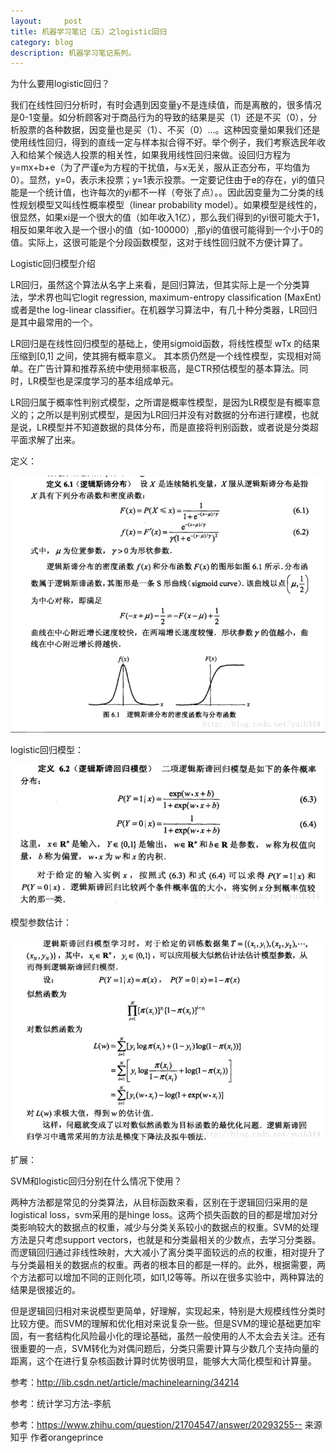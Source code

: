 ```yaml
---
layout:     post
title: 机器学习笔记（五）之logistic回归
category: blog
description: 机器学习笔记系列。
---
```






为什么要用logistic回归？




我们在线性回归分析时，有时会遇到因变量y不是连续值，而是离散的，很多情况是0-1变量。如分析顾客对于商品行为的导致的结果是买（1）还是不买（0），分析股票的各种数据，因变量也是买（1）、不买（0）…。这种因变量如果我们还是使用线性回归，得到的直线一定与样本拟合得不好。举个例子，我们考察选民年收入和给某个候选人投票的相关性，如果我用线性回归来做。设回归方程为y=mx+b+e（为了严谨e为方程的干扰值，与x无关，服从正态分布，平均值为0）。显然，y=0，表示未投票；y=1表示投票。一定要记住由于e的存在，yi的值只能是一个统计值，也许每次的yi都不一样（夸张了点）。。因此因变量为二分类的线性规划模型又叫线性概率模型（linear probability model）。如果模型是线性的，很显然，如果xi是一个很大的值（如年收入1亿），那么我们得到的yi很可能大于1，相反如果年收入是一个很小的值（如-100000）,那yi的值很可能得到一个小于0的值。实际上，这很可能是个分段函数模型，这对于线性回归就不方便计算了。



Logistic回归模型介绍





LR回归，虽然这个算法从名字上来看，是回归算法，但其实际上是一个分类算法，学术界也叫它logit regression, maximum-entropy classification (MaxEnt)或者是the log-linear classifier。在机器学习算法中，有几十种分类器，LR回归是其中最常用的一个。

LR回归是在线性回归模型的基础上，使用sigmoid函数，将线性模型 wTx 的结果压缩到[0,1] 之间，使其拥有概率意义。 其本质仍然是一个线性模型，实现相对简单。在广告计算和推荐系统中使用频率极高，是CTR预估模型的基本算法。同时，LR模型也是深度学习的基本组成单元。

LR回归属于概率性判别式模型，之所谓是概率性模型，是因为LR模型是有概率意义的；之所以是判别式模型，是因为LR回归并没有对数据的分布进行建模，也就是说，LR模型并不知道数据的具体分布，而是直接将判别函数，或者说是分类超平面求解了出来。



定义：


![简陋的草图](https://github.com/Yangtiancoder/Yangtiancoder.github.io/blob/master/images/7.png?raw=true)



logistic回归模型：



![简陋的草图](https://github.com/Yangtiancoder/Yangtiancoder.github.io/blob/master/images/8.png?raw=true)



模型参数估计：



![简陋的草图](https://github.com/Yangtiancoder/Yangtiancoder.github.io/blob/master/images/9.png?raw=true)



扩展：



SVM和logistic回归分别在什么情况下使用？

两种方法都是常见的分类算法，从目标函数来看，区别在于逻辑回归采用的是logistical loss，svm采用的是hinge loss。这两个损失函数的目的都是增加对分类影响较大的数据点的权重，减少与分类关系较小的数据点的权重。SVM的处理方法是只考虑support vectors，也就是和分类最相关的少数点，去学习分类器。而逻辑回归通过非线性映射，大大减小了离分类平面较远的点的权重，相对提升了与分类最相关的数据点的权重。两者的根本目的都是一样的。此外，根据需要，两个方法都可以增加不同的正则化项，如l1,l2等等。所以在很多实验中，两种算法的结果是很接近的。

但是逻辑回归相对来说模型更简单，好理解，实现起来，特别是大规模线性分类时比较方便。而SVM的理解和优化相对来说复杂一些。但是SVM的理论基础更加牢固，有一套结构化风险最小化的理论基础，虽然一般使用的人不太会去关注。还有很重要的一点，SVM转化为对偶问题后，分类只需要计算与少数几个支持向量的距离，这个在进行复杂核函数计算时优势很明显，能够大大简化模型和计算量。




参考：http://lib.csdn.net/article/machinelearning/34214

参考：统计学习方法-李航

参考：https://www.zhihu.com/question/21704547/answer/20293255--  来源知乎 作者orangeprince









